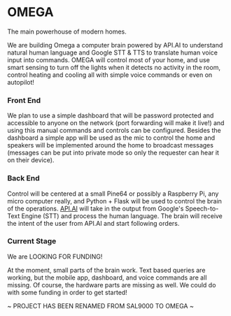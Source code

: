 # OMEGA
The main powerhouse of modern homes.

We are building Omega a computer brain powered by API.AI to understand natural human language and Google STT & TTS to translate human voice input into commands. OMEGA will control most of your home, and use smart sensing to turn off the lights when it detects no activity in the room, control heating and cooling all with simple voice commands or even on autopilot!

### Front End
We plan to use a simple dashboard that will be password protected and accessible to anyone on the network (port forwarding will make it live!) and using this manual commands and controls can be configured. Besides the dashboard a simple app will be used as the mic to control the home and speakers will be implemented around the home to broadcast messages (messages can be put into private mode so only the requester can hear it on their device).

### Back End
Control will be centered at a small Pine64 or possibly a Raspberry Pi, any micro computer really, and Python + Flask will be used to control the brain of the operations. [API.AI](http://api.ai) will take in the output from Google's Speech-to-Text Engine (STT) and process the human language. The brain will receive the intent of the user from API.AI and start following orders. 

### Current Stage
We are LOOKING FOR FUNDING!

At the moment, small parts of the brain work. Text based queries are working, but the mobile app, dashboard, and voice commands are all missing. Of course, the hardware parts are missing as well. We could do with some funding in order to get started!


~ PROJECT HAS BEEN RENAMED FROM SAL9000 TO OMEGA ~
